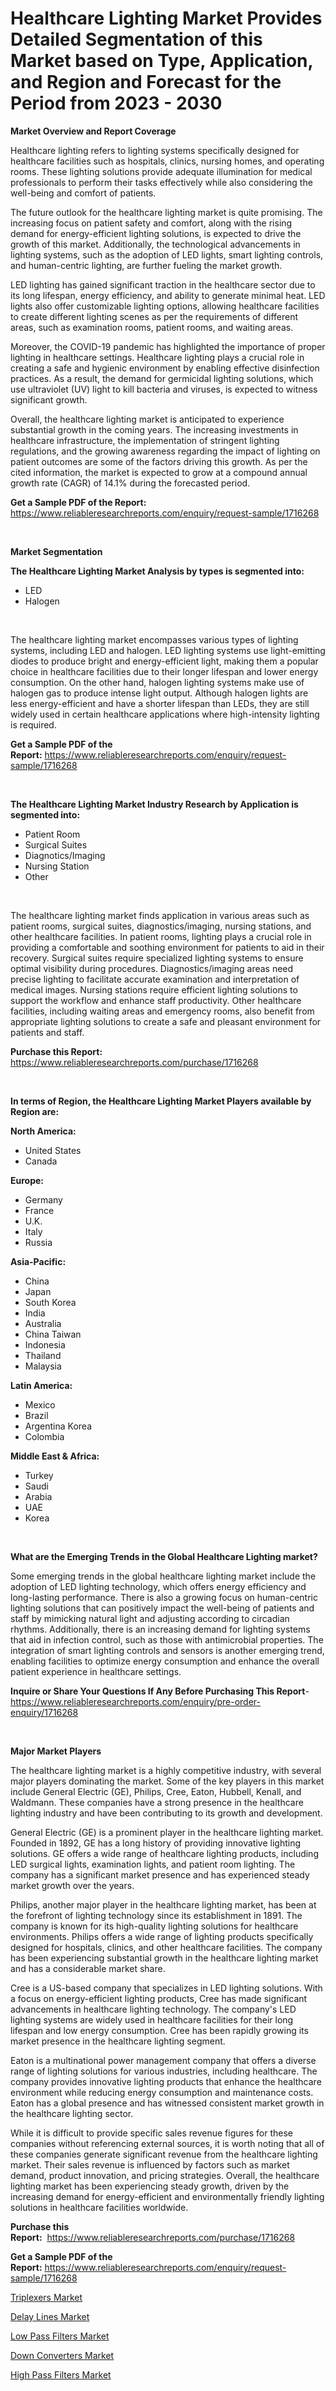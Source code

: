 <p><h1>Healthcare Lighting Market Provides Detailed Segmentation of this Market based on Type, Application, and Region and Forecast for the Period from 2023 - 2030</h1></p><p><strong>Market Overview and Report Coverage</strong></p>
<p><p>Healthcare lighting refers to lighting systems specifically designed for healthcare facilities such as hospitals, clinics, nursing homes, and operating rooms. These lighting solutions provide adequate illumination for medical professionals to perform their tasks effectively while also considering the well-being and comfort of patients.</p><p>The future outlook for the healthcare lighting market is quite promising. The increasing focus on patient safety and comfort, along with the rising demand for energy-efficient lighting solutions, is expected to drive the growth of this market. Additionally, the technological advancements in lighting systems, such as the adoption of LED lights, smart lighting controls, and human-centric lighting, are further fueling the market growth.</p><p>LED lighting has gained significant traction in the healthcare sector due to its long lifespan, energy efficiency, and ability to generate minimal heat. LED lights also offer customizable lighting options, allowing healthcare facilities to create different lighting scenes as per the requirements of different areas, such as examination rooms, patient rooms, and waiting areas.</p><p>Moreover, the COVID-19 pandemic has highlighted the importance of proper lighting in healthcare settings. Healthcare lighting plays a crucial role in creating a safe and hygienic environment by enabling effective disinfection practices. As a result, the demand for germicidal lighting solutions, which use ultraviolet (UV) light to kill bacteria and viruses, is expected to witness significant growth.</p><p>Overall, the healthcare lighting market is anticipated to experience substantial growth in the coming years. The increasing investments in healthcare infrastructure, the implementation of stringent lighting regulations, and the growing awareness regarding the impact of lighting on patient outcomes are some of the factors driving this growth. As per the cited information, the market is expected to grow at a compound annual growth rate (CAGR) of 14.1% during the forecasted period.</p></p>
<p><strong>Get a Sample PDF of the Report:</strong> <a href="https://www.reliableresearchreports.com/enquiry/request-sample/1716268">https://www.reliableresearchreports.com/enquiry/request-sample/1716268</a></p>
<p>&nbsp;</p>
<p><strong>Market Segmentation</strong></p>
<p><strong>The Healthcare Lighting Market Analysis by types is segmented into:</strong></p>
<p><ul><li>LED</li><li>Halogen</li></ul></p>
<p>&nbsp;</p>
<p><p>The healthcare lighting market encompasses various types of lighting systems, including LED and halogen. LED lighting systems use light-emitting diodes to produce bright and energy-efficient light, making them a popular choice in healthcare facilities due to their longer lifespan and lower energy consumption. On the other hand, halogen lighting systems make use of halogen gas to produce intense light output. Although halogen lights are less energy-efficient and have a shorter lifespan than LEDs, they are still widely used in certain healthcare applications where high-intensity lighting is required.</p></p>
<p><strong>Get a Sample PDF of the Report:</strong>&nbsp;<a href="https://www.reliableresearchreports.com/enquiry/request-sample/1716268">https://www.reliableresearchreports.com/enquiry/request-sample/1716268</a></p>
<p>&nbsp;</p>
<p><strong>The Healthcare Lighting Market Industry Research by Application is segmented into:</strong></p>
<p><ul><li>Patient Room</li><li>Surgical Suites</li><li>Diagnotics/Imaging</li><li>Nursing Station</li><li>Other</li></ul></p>
<p>&nbsp;</p>
<p><p>The healthcare lighting market finds application in various areas such as patient rooms, surgical suites, diagnostics/imaging, nursing stations, and other healthcare facilities. In patient rooms, lighting plays a crucial role in providing a comfortable and soothing environment for patients to aid in their recovery. Surgical suites require specialized lighting systems to ensure optimal visibility during procedures. Diagnostics/imaging areas need precise lighting to facilitate accurate examination and interpretation of medical images. Nursing stations require efficient lighting solutions to support the workflow and enhance staff productivity. Other healthcare facilities, including waiting areas and emergency rooms, also benefit from appropriate lighting solutions to create a safe and pleasant environment for patients and staff.</p></p>
<p><strong>Purchase this Report:</strong>&nbsp; <a href="https://www.reliableresearchreports.com/purchase/1716268">https://www.reliableresearchreports.com/purchase/1716268</a></p>
<p>&nbsp;</p>
<p><strong>In terms of Region, the Healthcare Lighting Market Players available by Region are:</strong></p>
<p>
    <p> <strong> North America: </strong>
        <ul>
            <li>United States</li>
            <li>Canada</li>
        </ul>
        </p> 
    <p> <strong> Europe: </strong>
        <ul>
            <li>Germany</li>
            <li>France</li>
            <li>U.K.</li>
            <li>Italy</li>
            <li>Russia</li>
        </ul>
        </p> 
    <p> <strong> Asia-Pacific: </strong>
        <ul>
            <li>China</li>
            <li>Japan</li>
            <li>South Korea</li>
            <li>India</li>
            <li>Australia</li>
            <li>China Taiwan</li>
            <li>Indonesia</li>
            <li>Thailand</li>
            <li>Malaysia</li>
        </ul>
        </p> 
    <p> <strong> Latin America: </strong>
        <ul>
            <li>Mexico</li>
            <li>Brazil</li>
            <li>Argentina Korea</li>
            <li>Colombia</li>
        </ul>
        </p> 
    <p> <strong> Middle East & Africa: </strong>
        <ul>
            <li>Turkey</li>
            <li>Saudi</li>
            <li>Arabia</li>
            <li>UAE</li>
            <li>Korea</li>
        </ul>
    </p>
    </p>
<p>&nbsp;</p>
<p><strong>What are the Emerging Trends in the Global Healthcare Lighting market?</strong></p>
<p><p>Some emerging trends in the global healthcare lighting market include the adoption of LED lighting technology, which offers energy efficiency and long-lasting performance. There is also a growing focus on human-centric lighting solutions that can positively impact the well-being of patients and staff by mimicking natural light and adjusting according to circadian rhythms. Additionally, there is an increasing demand for lighting systems that aid in infection control, such as those with antimicrobial properties. The integration of smart lighting controls and sensors is another emerging trend, enabling facilities to optimize energy consumption and enhance the overall patient experience in healthcare settings.</p></p>
<p><strong>Inquire or Share Your Questions If Any Before Purchasing This Report</strong>- <a href="https://www.reliableresearchreports.com/enquiry/pre-order-enquiry/1716268">https://www.reliableresearchreports.com/enquiry/pre-order-enquiry/1716268</a></p>
<p>&nbsp;</p>
<p><strong>Major Market Players</strong></p>
<p><p>The healthcare lighting market is a highly competitive industry, with several major players dominating the market. Some of the key players in this market include General Electric (GE), Philips, Cree, Eaton, Hubbell, Kenall, and Waldmann. These companies have a strong presence in the healthcare lighting industry and have been contributing to its growth and development.</p><p>General Electric (GE) is a prominent player in the healthcare lighting market. Founded in 1892, GE has a long history of providing innovative lighting solutions. GE offers a wide range of healthcare lighting products, including LED surgical lights, examination lights, and patient room lighting. The company has a significant market presence and has experienced steady market growth over the years.</p><p>Philips, another major player in the healthcare lighting market, has been at the forefront of lighting technology since its establishment in 1891. The company is known for its high-quality lighting solutions for healthcare environments. Philips offers a wide range of lighting products specifically designed for hospitals, clinics, and other healthcare facilities. The company has been experiencing substantial growth in the healthcare lighting market and has a considerable market share.</p><p>Cree is a US-based company that specializes in LED lighting solutions. With a focus on energy-efficient lighting products, Cree has made significant advancements in healthcare lighting technology. The company's LED lighting systems are widely used in healthcare facilities for their long lifespan and low energy consumption. Cree has been rapidly growing its market presence in the healthcare lighting segment.</p><p>Eaton is a multinational power management company that offers a diverse range of lighting solutions for various industries, including healthcare. The company provides innovative lighting products that enhance the healthcare environment while reducing energy consumption and maintenance costs. Eaton has a global presence and has witnessed consistent market growth in the healthcare lighting sector.</p><p>While it is difficult to provide specific sales revenue figures for these companies without referencing external sources, it is worth noting that all of these companies generate significant revenue from the healthcare lighting market. Their sales revenue is influenced by factors such as market demand, product innovation, and pricing strategies. Overall, the healthcare lighting market has been experiencing steady growth, driven by the increasing demand for energy-efficient and environmentally friendly lighting solutions in healthcare facilities worldwide.</p></p>
<p><strong>Purchase this Report:</strong>&nbsp;&nbsp;<a href="https://www.reliableresearchreports.com/purchase/1716268">https://www.reliableresearchreports.com/purchase/1716268</a></p>
<p></p>
<p><strong>Get a Sample PDF of the Report:</strong>&nbsp;<a href="https://www.reliableresearchreports.com/enquiry/request-sample/1716268">https://www.reliableresearchreports.com/enquiry/request-sample/1716268</a></p>
<p><p><a href="https://medium.com/@clock.fund.arm/triplexers-market-size-reveals-the-best-marketing-channels-in-global-industry-a0f6a5969e81">Triplexers Market</a></p><p><a href="https://medium.com/@cite.teach.super/delay-lines-market-competitive-analysis-market-trends-and-forecast-to-2030-6144371e1205">Delay Lines Market</a></p><p><a href="https://medium.com/@sake.use.loan/low-pass-filters-market-the-key-to-successful-business-strategy-forecast-till-2030-1e34a6eb813c">Low Pass Filters Market</a></p><p><a href="https://medium.com/@wound.key.cure/down-converters-market-size-cagr-trends-2024-2030-60d7749dfe3c">Down Converters Market</a></p><p><a href="https://medium.com/@melt.scale.beast/high-pass-filters-market-trends-and-market-analysis-forecasted-for-period-2023-2030-0ce69975b9d2">High Pass Filters Market</a></p></p>